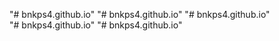 "# bnkps4.github.io" 
"# bnkps4.github.io" 
"# bnkps4.github.io"  
"# bnkps4.github.io" 
"# bnkps4.github.io" 

